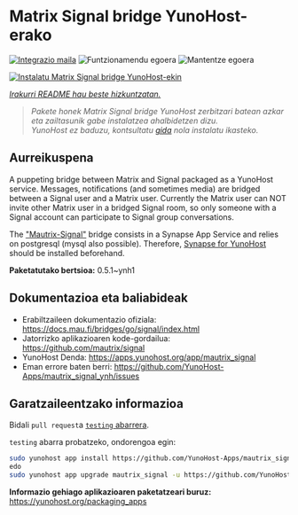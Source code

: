 <!--
Ohart ongi: README hau automatikoki sortu da <https://github.com/YunoHost/apps/tree/master/tools/readme_generator>ri esker
EZ editatu eskuz.
-->

# Matrix Signal bridge YunoHost-erako

[![Integrazio maila](https://dash.yunohost.org/integration/mautrix_signal.svg)](https://dash.yunohost.org/appci/app/mautrix_signal) ![Funtzionamendu egoera](https://ci-apps.yunohost.org/ci/badges/mautrix_signal.status.svg) ![Mantentze egoera](https://ci-apps.yunohost.org/ci/badges/mautrix_signal.maintain.svg)

[![Instalatu Matrix Signal bridge YunoHost-ekin](https://install-app.yunohost.org/install-with-yunohost.svg)](https://install-app.yunohost.org/?app=mautrix_signal)

*[Irakurri README hau beste hizkuntzatan.](./ALL_README.md)*

> *Pakete honek Matrix Signal bridge YunoHost zerbitzari batean azkar eta zailtasunik gabe instalatzea ahalbidetzen dizu.*  
> *YunoHost ez baduzu, kontsultatu [gida](https://yunohost.org/install) nola instalatu ikasteko.*

## Aurreikuspena

A puppeting bridge between Matrix and Signal packaged as a YunoHost service. Messages, notifications (and sometimes media) are bridged between a Signal user and a Matrix user.
Currently the Matrix user can NOT invite other Matrix user in a bridged Signal room, so only someone with a Signal account can participate to Signal group conversations.

The ["Mautrix-Signal"](https://docs.mau.fi/bridges/go/signal/index.html) bridge consists in a Synapse App Service and relies on postgresql (mysql also possible). Therefore, [Synapse for YunoHost](https://github.com/YunoHost-Apps/synapse_ynh) should be installed beforehand.


**Paketatutako bertsioa:** 0.5.1~ynh1
## Dokumentazioa eta baliabideak

- Erabiltzaileen dokumentazio ofiziala: <https://docs.mau.fi/bridges/go/signal/index.html>
- Jatorrizko aplikazioaren kode-gordailua: <https://github.com/mautrix/signal>
- YunoHost Denda: <https://apps.yunohost.org/app/mautrix_signal>
- Eman errore baten berri: <https://github.com/YunoHost-Apps/mautrix_signal_ynh/issues>

## Garatzaileentzako informazioa

Bidali `pull request`a [`testing` abarrera](https://github.com/YunoHost-Apps/mautrix_signal_ynh/tree/testing).

`testing` abarra probatzeko, ondorengoa egin:

```bash
sudo yunohost app install https://github.com/YunoHost-Apps/mautrix_signal_ynh/tree/testing --debug
edo
sudo yunohost app upgrade mautrix_signal -u https://github.com/YunoHost-Apps/mautrix_signal_ynh/tree/testing --debug
```

**Informazio gehiago aplikazioaren paketatzeari buruz:** <https://yunohost.org/packaging_apps>
